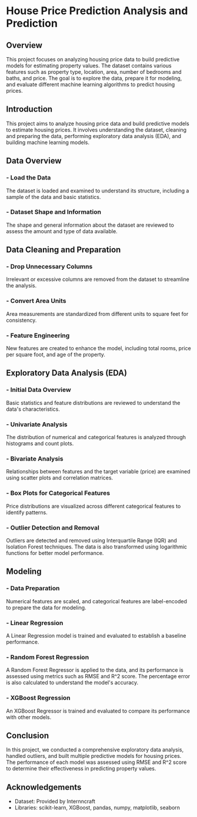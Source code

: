 # House Price Prediction Analysis and Prediction

## Overview
This project focuses on analyzing housing price data to build predictive models for estimating property values. The dataset contains various features such as property type, location, area, number of bedrooms and baths, and price. The goal is to explore the data, prepare it for modeling, and evaluate different machine learning algorithms to predict housing prices.

## Introduction
This project aims to analyze housing price data and build predictive models to estimate housing prices. It involves understanding the dataset, cleaning and preparing the data, performing exploratory data analysis (EDA), and building machine learning models.

## Data Overview
### - Load the Data
The dataset is loaded and examined to understand its structure, including a sample of the data and basic statistics.

### - Dataset Shape and Information
The shape and general information about the dataset are reviewed to assess the amount and type of data available.

## Data Cleaning and Preparation
### - Drop Unnecessary Columns
Irrelevant or excessive columns are removed from the dataset to streamline the analysis.

### - Convert Area Units
Area measurements are standardized from different units to square feet for consistency.

### - Feature Engineering
New features are created to enhance the model, including total rooms, price per square foot, and age of the property.

## Exploratory Data Analysis (EDA)
### - Initial Data Overview
Basic statistics and feature distributions are reviewed to understand the data's characteristics.

### - Univariate Analysis
The distribution of numerical and categorical features is analyzed through histograms and count plots.

### - Bivariate Analysis
Relationships between features and the target variable (price) are examined using scatter plots and correlation matrices.

### - Box Plots for Categorical Features
Price distributions are visualized across different categorical features to identify patterns.

### - Outlier Detection and Removal
Outliers are detected and removed using Interquartile Range (IQR) and Isolation Forest techniques. The data is also transformed using logarithmic functions for better model performance.

## Modeling
### - Data Preparation
Numerical features are scaled, and categorical features are label-encoded to prepare the data for modeling.

### - Linear Regression
A Linear Regression model is trained and evaluated to establish a baseline performance.

### - Random Forest Regression
A Random Forest Regressor is applied to the data, and its performance is assessed using metrics such as RMSE and R^2 score. The percentage error is also calculated to understand the model's accuracy.

### - XGBoost Regression
An XGBoost Regressor is trained and evaluated to compare its performance with other models.

## Conclusion
In this project, we conducted a comprehensive exploratory data analysis, handled outliers, and built multiple predictive models for housing prices. The performance of each model was assessed using RMSE and R^2 score to determine their effectiveness in predicting property values.

## Acknowledgements
- Dataset: Provided by Internncraft
- Libraries: scikit-learn, XGBoost, pandas, numpy, matplotlib, seaborn
